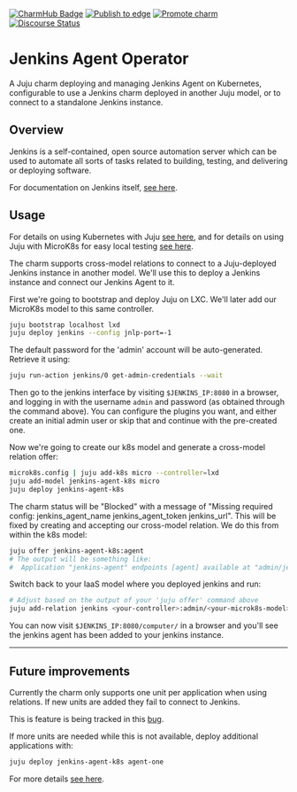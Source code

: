 [![CharmHub Badge](https://charmhub.io/alejdg-jenkins-agent-k8s/badge.svg)](https://charmhub.io/alejdg-jenkins-agent-k8s)
[![Publish to edge](https://github.com/canonical/jenkins-agent-k8s-operator/actions/workflows/publish_charm.yaml/badge.svg)](https://github.com/canonical/jenkins-agent-k8s-operator/actions/workflows/publish_charm.yaml)
[![Promote charm](https://github.com/canonical/jenkins-agent-k8s-operator/actions/workflows/promote_charm.yaml/badge.svg)](https://github.com/canonical/jenkins-agent-k8s-operator/actions/workflows/promote_charm.yaml)
[![Discourse Status](https://img.shields.io/discourse/status?server=https%3A%2F%2Fdiscourse.charmhub.io&style=flat&label=CharmHub%20Discourse)](https://discourse.charmhub.io)

# Jenkins Agent Operator

A Juju charm deploying and managing Jenkins Agent on Kubernetes, configurable to
use a Jenkins charm deployed in another Juju model, or to connect to a
standalone Jenkins instance.

## Overview

Jenkins is a self-contained, open source automation server which can be used
to automate all sorts of tasks related to building, testing, and delivering or
deploying software.

For documentation on Jenkins itself, [see here](https://www.jenkins.io/doc/).

## Usage

For details on using Kubernetes with Juju [see here](https://juju.is/docs/kubernetes), and for details on using
Juju with MicroK8s for easy local testing [see here](https://juju.is/docs/microk8s-cloud).

The charm supports cross-model relations to connect to a Juju-deployed Jenkins
instance in another model. We'll use this to deploy a Jenkins instance and
connect our Jenkins Agent to it.

First we're going to bootstrap and deploy Juju on LXC. We'll later add our
MicroK8s model to this same controller.

```bash
juju bootstrap localhost lxd
juju deploy jenkins --config jnlp-port=-1
```

The default password for the 'admin' account will be auto-generated. Retrieve it using:

```bash
juju run-action jenkins/0 get-admin-credentials --wait
```

Then go to the jenkins interface by visiting `$JENKINS_IP:8080` in a browser,
and logging in with the username `admin` and password (as obtained through the command above).
You can configure the plugins you want, and either create an
initial admin user or skip that and continue with the pre-created one.

Now we're going to create our k8s model and generate a cross-model relation
offer:

```bash
microk8s.config | juju add-k8s micro --controller=lxd
juju add-model jenkins-agent-k8s micro
juju deploy jenkins-agent-k8s
```

The charm status will be "Blocked" with a message of "Missing required config:
jenkins_agent_name jenkins_agent_token jenkins_url". This will be fixed
by creating and accepting our cross-model relation. We do this from within the
k8s model:

```bash
juju offer jenkins-agent-k8s:agent
# The output will be something like:
#  Application "jenkins-agent" endpoints [agent] available at "admin/jenkins-agent-k8s.jenkins-agent"
```

Switch back to your IaaS model where you deployed jenkins and run:

```bash
# Adjust based on the output of your 'juju offer' command above
juju add-relation jenkins <your-controller>:admin/<your-microk8s-model>.jenkins-agent-k8s
```

You can now visit `$JENKINS_IP:8080/computer/` in a browser and you'll see the
jenkins agent has been added to your jenkins instance.

---

## Future improvements

Currently the charm only supports one unit per application when using relations. If new units are added they fail to connect to Jenkins.

This is feature is being tracked in this [bug](https://bugs.launchpad.net/charm-k8s-jenkins-agent/+bug/1928022).

If more units are needed while this is not available, deploy additional applications with:

```bash
juju deploy jenkins-agent-k8s agent-one
```

For more details [see here](https://charmhub.io/alejdg-jenkins-agent-k8s/docs).
